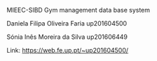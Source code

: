 MIEEC-SIBD
Gym management data base system

Daniela Filipa Oliveira Faria up201604500

Sónia Inês Moreira da Silva up201606449

Link: https://web.fe.up.pt/~up201604500/
